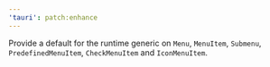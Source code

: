 ```yaml
---
'tauri': patch:enhance
---
```


Provide a default for the runtime generic on `Menu`, `MenuItem`, `Submenu`, `PredefinedMenuItem`, `CheckMenuItem` and `IconMenuItem`.
